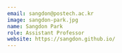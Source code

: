```yaml
---
email: sangdon@postech.ac.kr
image: sangdon-park.jpg
name: Sangdon Park
role: Assistant Professor
website: https://sangdon.github.io/
---
```

